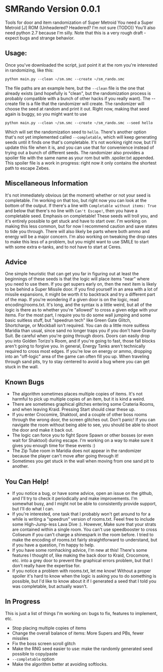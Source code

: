 # SMRando Version 0.0.1
Tools for door and item randomization of Super Metroid
You need a Super Metroid [J] ROM (Unheadered? Headered? I'm not sure (TODO))
You'll also need python 2.7 because I'm silly.
Note that this is a very rough draft - expect bugs and strange behavior.

## Usage:
Once you've downloaded the script, just point it at the rom you're interested in randomizing, like this:

    python main.py --clean ~/sm.smc --create ~/sm_rando.smc

The file paths are an example here, but the `--clean` file is the one that already exists (and hopefully is "clean", but the randomization process is probably compatible with a bunch of other hacks if you really want). The --create file is a file that the randomizer will create. The randomizer will choose the seed at random and print it out. Right now, making that seed again is buggy, so you might want to use

    python main.py --clean ~/sm.smc --create ~/sm_rando.smc --seed hello

Which will set the randomization seed to `hello`. There's another option that's not yet implemented called `--completable`, which will keep generating seeds until it finds one that's completable. It's not working right now, but I'll update this file when it is, and you can use that for convenience instead of trying out a bunch of different seeds.
The randomizer also provides a spoiler file with the same name as your rom but with .spoiler.txt appended. This spoiler file is a work in progress: right now it only contains the shortest path to escape Zebes.

## Miscellaneous Information
It's not immediately obvious (at the moment) whether or not your seed is completable. I'm working on that too, but right now you can look at the bottom of the output. If there's a line with `Completable without items: True` and below that there's no line with `Can't Escape!`, then you have a completable seed.
Emphasis on completable! These seeds will troll you, and it's entirely possible to get stuck and have to start over. I'm working on making this less common, but for now I recommend caution and save states to tide you through. There will also likely be parts where both ammo and energy will be a major concern. I'm also working on tweaking the drop rates to make this less of a problem, but you might want to use SMILE to start with some extra e-tanks, and to not have to start at Ceres.

## Advice
One simple heuristic that can get you far in figuring out at least the beginnings of these seeds is that the logic will place items "near" where you need to use them. If you get supers early on, then the next item is likely to be behind a Super Missile door. If you find yourself in an area with a lot of missile expansions, it might be worth it to backtrack and try a different part of the map.
If you're wondering if a given door is on the logic, read encoding/rooms.txt. It's long, and the syntax is a little weird, but all of the logic is there as to whether you're "allowed" to cross a given edge with your items. For the most part, I require you to do some wall jumping and some basic suitless stuff, but "speedrun tech" like Green Gate Glitch, Shortcharge, or Mockball isn't required. You can do a little more suitless Maridia than usual, since sand no longer traps you if you don't have Gravity Suit.
Be careful when you're going through doors. Doors can easily drop you into Golden Torizo's Room, and if you're going to fast, those fall blocks aren't going to forgive you.
In general, Energy Tanks aren't technically required to cross most edges. If you're low on energy or ammo, dropping into an "off-logic" area of the game can often fill you up.
When traveling through sand pits, try to stay centered to avoid a bug where you can get stuck in the wall.

## Known Bugs
* The algorithm sometimes places multiple copies of items. It's not harmful to pick up multiple copies of an item, but it is kind a weird.
* There are sometimes graphical glitches entering some Crateria Rooms, and when leaving Kraid. Pressing Start should clear these up.
* If you enter Crocomire, Shaktool, and a couple of other boss rooms through the wrong door, the screen glitches out. Don't panic! If you can navigate the room without being able to see, you should be able to shoot the door and make it back out.
* The logic can force you to fight Spore Spawn or other bosses (or even wait for Shaktool) during escape. I'm working on a way to make sure it gives you enough time for these events :)
* The Zip Tube room in Maridia does not appear in the randomizer because the player can't move after going through it!
* Sometimes you get stuck in the wall when moving from one sand pit to another.

## You Can Help!
* If you notice a bug, or have some advice, open an issue on the github, and I'll try to check it periodically and make improvements. I'm somewhat busy, and I might not be able to consistently provide support, but I'll do what I can.
* If you're interested, one task that I probably won't get around to for a while is writing a "speedrun" version of rooms.txt. Feeel free to include some High-Jump-less Lava Dive :). However, Make sure that your strats are contained within a single room. You can't use speedbooster to cross Coliseum if you can't charge a shinespark in the room before. I tried to make the encoding of rooms.txt fairly straightforward to understand, but if you have a question, I'm happy to help.
* If you have some romhacking advice, I'm new at this! There's some features I thought of, like making the back door to Kraid, Crocomore, etc. into a grey door to prevent the graphical errors problem, but that I don't really have the expertise for.
* If you notice a problem with rooms.txt, let me know! Without a proper spoiler it's hard to know when the logic is asking you to do something is possible, but I'd like to know about it if I generated a seed that I told you was completable, but actually wasn't.

## In Progress
This is just a list of things I'm working on: bugs to fix, features to implement, etc.
* Stop placing multiple copies of items
* Change the overall balance of items: More Supers and PBs, fewer missiles
* Fix the boss screen scroll glitch
* Make the RNG seed easier to use: make the randomly generated seed possible to copy/paste
* `--completable` option
* Make the algorithm better at avoiding softlocks.

